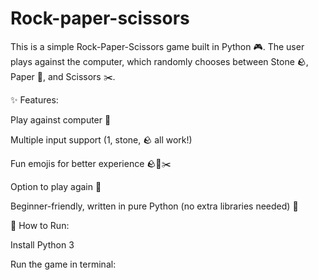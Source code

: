 # Rock-paper-scissors
This is a simple Rock-Paper-Scissors game built in Python 🎮.
The user plays against the computer, which randomly chooses between Stone 🪨, Paper 📄, and Scissors ✂️.

✨ Features:

Play against computer 🤖

Multiple input support (1, stone, 🪨 all work!)

Fun emojis for better experience 🪨📄✂️

Option to play again 🔁

Beginner-friendly, written in pure Python (no extra libraries needed) 🐍

🚀 How to Run:

Install Python 3

Run the game in terminal:
